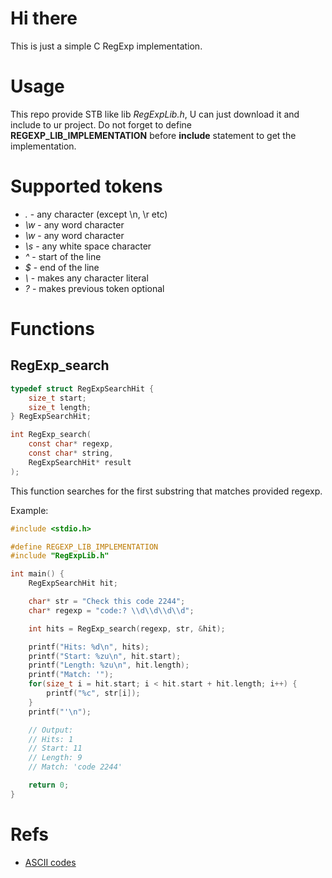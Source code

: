 # Hi there
This is just a simple C RegExp implementation.

# Usage
This repo provide STB like lib *RegExpLib.h*, U can just download it and include to ur project.
Do not forget to define **REGEXP_LIB_IMPLEMENTATION** before **include** statement to get the implementation.

# Supported tokens
 - *.* - any character (except \n, \r etc)
 - *\w* - any word character
 - *\w* - any word character
 - *\s* - any white space character
 - *^* - start of the line
 - *$* - end of the line
 - *\\* - makes any character literal
 - *?* - makes previous token optional

# Functions
## RegExp_search
```c
typedef struct RegExpSearchHit {
    size_t start;
    size_t length;
} RegExpSearchHit; 

int RegExp_search(
    const char* regexp, 
    const char* string, 
    RegExpSearchHit* result
);
```
This function searches for the first substring that matches provided regexp.

Example:
```c
#include <stdio.h>

#define REGEXP_LIB_IMPLEMENTATION
#include "RegExpLib.h"

int main() {
    RegExpSearchHit hit;

    char* str = "Check this code 2244";
    char* regexp = "code:? \\d\\d\\d\\d";

    int hits = RegExp_search(regexp, str, &hit);

    printf("Hits: %d\n", hits);
    printf("Start: %zu\n", hit.start);
    printf("Length: %zu\n", hit.length);
    printf("Match: '");
    for(size_t i = hit.start; i < hit.start + hit.length; i++) {
        printf("%c", str[i]);
    }
    printf("'\n");

    // Output:
    // Hits: 1
    // Start: 11
    // Length: 9
    // Match: 'code 2244'

    return 0;
}
```

# Refs
 - [ASCII codes](https://www.cs.cmu.edu/~pattis/15-1XX/common/handouts/ascii.html)
